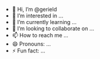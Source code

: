 - 👋 Hi, I’m @gerield
- 👀 I’m interested in ...
- 🌱 I’m currently learning ...
- 💞️ I’m looking to collaborate on ...
- 📫 How to reach me ...
- 😄 Pronouns: ...
- ⚡ Fun fact: ...

<!---
gerield/gerield is a ✨ special ✨ repository because its `README.md` (this file) appears on your GitHub profile.
You can click the Preview link to take a look at your changes.
--->
